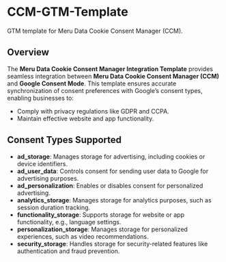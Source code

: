 # CCM-GTM-Template
GTM template for Meru Data Cookie Consent Manager (CCM).

## Overview

The **Meru Data Cookie Consent Manager Integration Template** provides seamless integration between **Meru Data Cookie Consent Manager (CCM)** and **Google Consent Mode**. This template ensures accurate synchronization of consent preferences with Google’s consent types, enabling businesses to:

- Comply with privacy regulations like GDPR and CCPA.
- Maintain effective website and app functionality.

## Consent Types Supported

- **ad_storage**: Manages storage for advertising, including cookies or device identifiers.
- **ad_user_data**: Controls consent for sending user data to Google for advertising purposes.
- **ad_personalization**: Enables or disables consent for personalized advertising.
- **analytics_storage**: Manages storage for analytics purposes, such as session duration tracking.
- **functionality_storage**: Supports storage for website or app functionality, e.g., language settings.
- **personalization_storage**: Manages storage for personalized experiences, such as video recommendations.
- **security_storage**: Handles storage for security-related features like authentication and fraud prevention.

